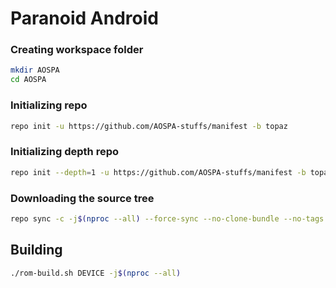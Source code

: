 # Paranoid Android #

### Creating workspace folder ###

```bash
mkdir AOSPA
cd AOSPA
```

### Initializing repo ###

```bash
repo init -u https://github.com/AOSPA-stuffs/manifest -b topaz
```

### Initializing depth repo ###

```bash
repo init --depth=1 -u https://github.com/AOSPA-stuffs/manifest -b topaz
```

### Downloading the source tree ###

```bash
repo sync -c -j$(nproc --all) --force-sync --no-clone-bundle --no-tags
```

## Building ##

```bash
./rom-build.sh DEVICE -j$(nproc --all)
```
